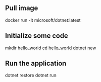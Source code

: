## Pull image
docker run -it microsoft/dotnet:latest


## Initialize some code
mkdir hello_world
cd hello_world
dotnet new

## Run the application
dotnet restore
dotnet run
